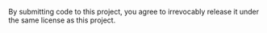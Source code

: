 By submitting code to this project, you agree to irrevocably release it under the same license as this project.
